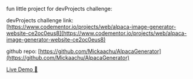 fun little project for devProjects challenge:

devProjects challenge link: [https://www.codementor.io/projects/web/alpaca-image-generator-website-ce2oc0eus8](https://www.codementor.io/projects/web/alpaca-image-generator-website-ce2oc0eus8)

github repo: [https://github.com/Mickaachu/AlpacaGenerator](https://github.com/Mickaachu/AlpacaGenerator)

[Live Demo 🎉](https://main--aquamarine-douhua-12fe0d.netlify.app)
